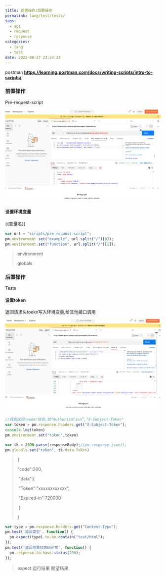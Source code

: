 ```yaml
---
title: 前置操作/后置操作
permalink: lang/test/tests/
tags:
  - api
  - request
  - response
categories:
  - lang
  - test
date: 2022-08-27 23:24:33
---
```


postman **https://learning.postman.com/docs/writing-scripts/intro-to-scripts/**

### 前置操作

Pre-request-script

![](/pics/test-2022-08-28-14-30.gif)

#### 设置环境变量

{{变量名}}

```js
var url = "scripts/pre-request-script"; 
pm.environment.set("example", url.split("/")[0]);
pm.environment.set("function", url.split("/")[1]);
```

>environment
>
>globals

<!--more--->

### 后置操作

Tests  

#### 设置token

返回请求头toekn写入环境变量,给其他接口调用

![](/pics/test-2022-08-28-14-48.gif)

```js
//获取返回header信息,如“Authorization”,"X-Subject-Token"
var token = pm.response.headers.get("X-Subject-Token");
console.log(token)
pm.environment.set("token",token)
```



```js
var tk = JSON.parse(responseBody);//pm.response.json();
pm.globals.set("token", tk.data.Token)
```

>{
>
>   "code":200,
>
>​    "data":{
>
>​         "Token":"xxxxxxxxxxxx",
>
>​         "Expired-in":720000
>
>​    }
>
>}



```js
var type = pm.response.headers.get("Content-Type");
pm.test('返回类型', function() {
  pm.expect(type).to.be.contain("text/html");
});
pm.test('返回结果状态码正常', function() {
  pm.response.to.have.status(200);
});
```

>expect  运行结果    期望结果
>
>